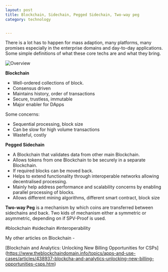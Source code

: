 ```yaml
---
layout: post
title: Blockchain, Sidechain, Pegged Sidechain, Two-way peg
category: technology


---
```


There is a lot has to happen for mass adaption, many platforms, many promises especially in the enterprise domains and day-to-day applications. Some simple definitions of what these core techs are and what they bring.

![Overview](https://manmohanp.github.io/assets/img/blockchain-and-others.png)

**Blockchain**

- Well-ordered collections of block.
- Consensus driven
- Maintains history, order of transactions
- Secure, trustless, immutable
- Major enabler for DApps



Some concerns:

- Sequential processing, block size
- Can be slow for high volume transactions
- Wasteful, costly



**Pegged Sidechain**

- A Blockchain that validates data from other main Blockchain.
- Allows tokens from one Blockchain to be securely in a separate Blockchain.
- If required blocks can be moved back.
- Helps to extend functionality through interoperable networks allowing decentralised processing.
- Mainly help address performance and scalability concerns by enabling parallel processing of blocks.
- Allows different mining algorithms, different smart contract, block size



**Two-way Peg** is a mechanism by which coins are transferred between sidechains and back. Two kids of mechanism either a symmetric or asymmetric, depending on if SPV-Proof is used.

\#blockchain #sidechain #interoperability

My other articles on Blockchain -

[Blockchain and Analytics: Unlocking New Billing Opportunities for CSPs] (https://www.theblockchaindomain.info/topics/apps-and-use-cases/articles/438937-blockcha-and-analytics-unlocking-new-billing-opportunities-csps.htm)
